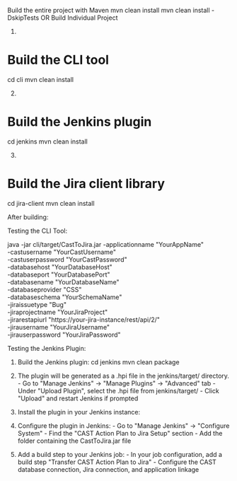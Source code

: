 Build the entire project with Maven
mvn clean install
mvn clean install -DskipTests
OR Build Individual Project 

1. 
# Build the CLI tool
cd cli
mvn clean install

2. 
# Build the Jenkins plugin
cd jenkins
mvn clean install

3.
# Build the Jira client library
cd jira-client
mvn clean install





After building: 

Testing the CLI Tool:

java -jar cli/target/CastToJira.jar -applicationname "YourAppName" \
  -castusername "YourCastUsername" \
  -castuserpassword "YourCastPassword" \
  -databasehost "YourDatabaseHost" \
  -databaseport "YourDatabasePort" \
  -databasename "YourDatabaseName" \
  -databaseprovider "CSS" \
  -databaseschema "YourSchemaName" \
  -jiraissuetype "Bug" \
  -jiraprojectname "YourJiraProject" \
  -jirarestapiurl "https://your-jira-instance/rest/api/2/" \
  -jirausername "YourJiraUsername" \
  -jirauserpassword "YourJiraPassword"


  Testing the Jenkins Plugin:
  1. Build the Jenkins plugin:
    cd jenkins
    mvn clean package
  2. The plugin will be generated as a .hpi file in the jenkins/target/ directory.
    - Go to "Manage Jenkins" → "Manage Plugins" → "Advanced" tab
    - Under "Upload Plugin", select the .hpi file from jenkins/target/
    - Click "Upload" and restart Jenkins if prompted
  3. Install the plugin in your Jenkins instance:

  4. Configure the plugin in Jenkins:
    - Go to "Manage Jenkins" → "Configure System"
    - Find the "CAST Action Plan to Jira Setup" section
    - Add the folder containing the CastToJira.jar file
  
  5. Add a build step to your Jenkins job:
    - In your job configuration, add a build step "Transfer CAST Action Plan to Jira"
    - Configure the CAST database connection, Jira connection, and application linkage